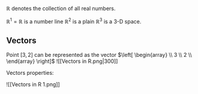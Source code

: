 $\mathbb{R}$ denotes the collection of all real numbers.

$\mathbb{R}^1 = \mathbb{R}$ is a number line
$\mathbb{R}^2$ is a plain
$\mathbb{R}^3$ is a 3-D space.
## Vectors

Point $\left[ 3 , 2 \right]$ can be represented as the vector $\left[ \begin{array} \\ 3 \\ 2 \\ \end{array} \right]$
![[Vectors in R.png|300]]

Vectors properties:

![[Vectors in R 1.png]]



